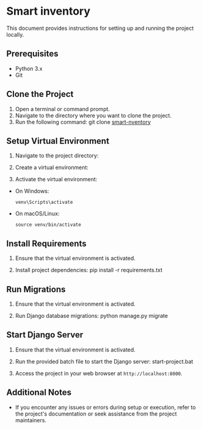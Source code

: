 # Smart inventory

This document provides instructions for setting up and running the project locally.

## Prerequisites

- Python 3.x
- Git

## Clone the Project

1. Open a terminal or command prompt.
2. Navigate to the directory where you want to clone the project.
3. Run the following command:
git clone [smart-nventory](https://github.com/nyashaChiza/smart-inventory.git)

## Setup Virtual Environment

1. Navigate to the project directory:
2. Create a virtual environment:

3. Activate the virtual environment:
- On Windows:
  ```
  venv\Scripts\activate
  ```
- On macOS/Linux:
  ```
  source venv/bin/activate
  ```

## Install Requirements

1. Ensure that the virtual environment is activated.

2. Install project dependencies:
pip install -r requirements.txt


## Run Migrations

1. Ensure that the virtual environment is activated.

2. Run Django database migrations:
python manage.py migrate


## Start Django Server

1. Ensure that the virtual environment is activated.

2. Run the provided batch file to start the Django server:
start-project.bat


3. Access the project in your web browser at `http://localhost:8000`.

## Additional Notes

- If you encounter any issues or errors during setup or execution, refer to the project's documentation or seek assistance from the project maintainers.



